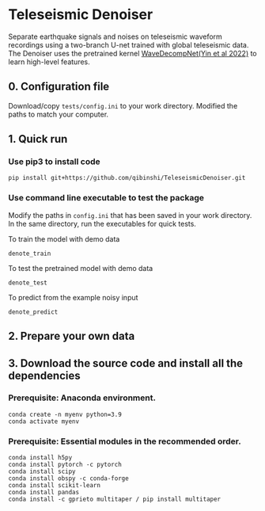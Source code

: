 # Teleseismic Denoiser

Separate earthquake signals and noises on teleseismic waveform recordings using a two-branch U-net trained with global teleseismic data.
The Denoiser uses the pretrained kernel [WaveDecompNet(Yin et al 2022)](https://github.com/yinjiuxun/WaveDecompNet-paper/) to learn high-level features.

## 0. Configuration file
Download/copy `tests/config.ini` to your work directory. Modified the paths to match your computer.

## 1. Quick run
### Use pip3 to install code
```
pip install git+https://github.com/qibinshi/TeleseismicDenoiser.git
```

### Use command line executable to test the package
Modify the paths in `config.ini` that has been saved in your work directory. In the same directory, run the executables for quick tests.

To train the model with demo data
```
denote_train
```
To test the pretrained model with demo data
```
denote_test
```
To predict from the example noisy input
```
denote_predict
```

## 2. Prepare your own data

## 3. Download the source code and install all the dependencies
### Prerequisite: Anaconda environment.
```
conda create -n myenv python=3.9
conda activate myenv
```
### Prerequisite: Essential modules in the recommended order.
```
conda install h5py
conda install pytorch -c pytorch
conda install scipy
conda install obspy -c conda-forge
conda install scikit-learn
conda install pandas
conda install -c gprieto multitaper / pip install multitaper
```

